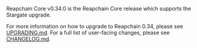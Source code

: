 Reapchain Core v0.34.0 is the Reapchain Core release which supports the Stargate upgrade. 

For more information on how to upgrade to Reapchain 0.34, please see [UPGRADING.md](https://gitlab.reappay.net/sucs-lab//reapchain/blob/release/v0.34.0/UPGRADING.md). 
For a full list of user-facing changes, please see [CHANGELOG.md](https://gitlab.reappay.net/sucs-lab//reapchain/blob/release/v0.34.0/CHANGELOG.md). 